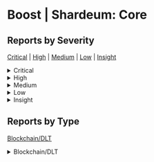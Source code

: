 
# Boost | Shardeum: Core

## Reports by Severity

[Critical](<README.md#critical>) | [High](<README.md#high>) | [Medium](<README.md#medium>) | [Low](<README.md#low>) | [Insight](<README.md#insight>)
<details>
<summary>Critical</summary>

* [32982 - [BC - Critical] Crashing all Validators  Vulnerability in eth_g...](./32982%20-%20%5BBC%20-%20Critical%5D%20Crashing%20all%20Validators%20%20Vulnerability%20in%20eth_g....md)
* [32993 - [BC - Critical] Crashing Validators by triggering an uncaught e...](./32993%20-%20%5BBC%20-%20Critical%5D%20Crashing%20Validators%20by%20triggering%20an%20uncaught%20e....md)
* [33086 - [BC - Critical] Complete shutdown of the transaction processing...](./33086%20-%20%5BBC%20-%20Critical%5D%20Complete%20shutdown%20of%20the%20transaction%20processing....md)
* [33151 - [BC - Critical] Front running initial account data distribution](./33151%20-%20%5BBC%20-%20Critical%5D%20Front%20running%20initial%20account%20data%20distribution.md)
* [33222 - [BC - Critical] An attacker can control which nodes can and can...](./33222%20-%20%5BBC%20-%20Critical%5D%20An%20attacker%20can%20control%20which%20nodes%20can%20and%20can....md)
* [33277 - [BC - Critical] Validators can be crashed via GET](./33277%20-%20%5BBC%20-%20Critical%5D%20Validators%20can%20be%20crashed%20via%20GET.md)
* [33278 - [BC - Critical] Improper input validation leads to DOS and tota...](./33278%20-%20%5BBC%20-%20Critical%5D%20Improper%20input%20validation%20leads%20to%20DOS%20and%20tota....md)
* [33424 - [BC - Critical] Improper input validation in safeJsonParse lead...](./33424%20-%20%5BBC%20-%20Critical%5D%20Improper%20input%20validation%20in%20safeJsonParse%20lead....md)
* [33428 - [BC - Critical] Validators can be crashed via pp](./33428%20-%20%5BBC%20-%20Critical%5D%20Validators%20can%20be%20crashed%20via%20pp.md)
* [33483 - [BC - Critical] shardeum validator bypass loop breaking increme...](./33483%20-%20%5BBC%20-%20Critical%5D%20shardeum%20validator%20bypass%20loop%20breaking%20increme....md)
* [33632 - [BC - Critical] Signature forgery on behalf of other nodes lead...](./33632%20-%20%5BBC%20-%20Critical%5D%20Signature%20forgery%20on%20behalf%20of%20other%20nodes%20lead....md)
* [33637 - [BC - Critical] In  get_tx_timestamp  a prototype pollution bri...](./33637%20-%20%5BBC%20-%20Critical%5D%20In%20%20get_tx_timestamp%20%20a%20prototype%20pollution%20bri....md)
* [33638 - [BC - Critical] In  remove_timestamp_cache  a prototype polluti...](./33638%20-%20%5BBC%20-%20Critical%5D%20In%20%20remove_timestamp_cache%20%20a%20prototype%20polluti....md)
* [33655 - [BC - Critical] Complete shutdown of the transaction processing...](./33655%20-%20%5BBC%20-%20Critical%5D%20Complete%20shutdown%20of%20the%20transaction%20processing....md)
* [33696 - [BC - Critical] Failure to validate golden ticket admin cert](./33696%20-%20%5BBC%20-%20Critical%5D%20Failure%20to%20validate%20golden%20ticket%20admin%20cert.md)
* [33745 - [BC - Critical] A math quirk in Javascript allows anyone to tak...](./33745%20-%20%5BBC%20-%20Critical%5D%20A%20math%20quirk%20in%20Javascript%20allows%20anyone%20to%20tak....md)
* [33750 - [BC - Critical] Abusing setCertTime Transactions to drain node ...](./33750%20-%20%5BBC%20-%20Critical%5D%20Abusing%20setCertTime%20Transactions%20to%20drain%20node%20....md)
* [33766 - [BC - Critical] Improper input validation in TransactionConsenu...](./33766%20-%20%5BBC%20-%20Critical%5D%20Improper%20input%20validation%20in%20TransactionConsenu....md)
* [33872 - [BC - Critical] Infinite loop in shardeum](./33872%20-%20%5BBC%20-%20Critical%5D%20Infinite%20loop%20in%20shardeum.md)
* [33922 - [BC - Critical] Steal Rewards and Take over Network by Faking A...](./33922%20-%20%5BBC%20-%20Critical%5D%20Steal%20Rewards%20and%20Take%20over%20Network%20by%20Faking%20A....md)
* [33925 - [BC - Critical] Improper input validation in fixDeserializedWra...](./33925%20-%20%5BBC%20-%20Critical%5D%20Improper%20input%20validation%20in%20fixDeserializedWra....md)
* [33941 - [BC - Critical] A missing check for the type of a variable allo...](./33941%20-%20%5BBC%20-%20Critical%5D%20A%20missing%20check%20for%20the%20type%20of%20a%20variable%20allo....md)
* [33946 - [BC - Critical] Lack of voter deduplication in sync_trie_hashes...](./33946%20-%20%5BBC%20-%20Critical%5D%20Lack%20of%20voter%20deduplication%20in%20sync_trie_hashes....md)
* [33963 - [BC - Critical] Crashing the network by filling timestamp cache...](./33963%20-%20%5BBC%20-%20Critical%5D%20Crashing%20the%20network%20by%20filling%20timestamp%20cache....md)
* [33972 - [BC - Critical] Inflating the votes of the hash for a malicious...](./33972%20-%20%5BBC%20-%20Critical%5D%20Inflating%20the%20votes%20of%20the%20hash%20for%20a%20malicious....md)
* [34012 - [BC - Critical] Improper input validation in repair_oos_account...](./34012%20-%20%5BBC%20-%20Critical%5D%20Improper%20input%20validation%20in%20repair_oos_account....md)
* [34019 - [BC - Critical] Lack of vote validation in sync_trie_hashes lea...](./34019%20-%20%5BBC%20-%20Critical%5D%20Lack%20of%20vote%20validation%20in%20sync_trie_hashes%20lea....md)
* [34020 - [BC - Critical] An alternative entry point with a separated but...](./34020%20-%20%5BBC%20-%20Critical%5D%20An%20alternative%20entry%20point%20with%20a%20separated%20but....md)
* [34053 - [BC - Critical] Malicious HTTP responses allow systemic applica...](./34053%20-%20%5BBC%20-%20Critical%5D%20Malicious%20HTTP%20responses%20allow%20systemic%20applica....md)
* [34093 - [BC - Critical] lib-net can be used to force oom reap of shardu...](./34093%20-%20%5BBC%20-%20Critical%5D%20lib-net%20can%20be%20used%20to%20force%20oom%20reap%20of%20shardu....md)
* [34201 - [BC - Critical] Prototype pollution vulnerability in remove_tim...](./34201%20-%20%5BBC%20-%20Critical%5D%20Prototype%20pollution%20vulnerability%20in%20remove_tim....md)
* [34252 - [BC - Critical] Bypass Certificate Signing Validation](./34252%20-%20%5BBC%20-%20Critical%5D%20Bypass%20Certificate%20Signing%20Validation.md)
* [34353 - [BC - Critical] Killing nodes by polluting tx timestamp cache o...](./34353%20-%20%5BBC%20-%20Critical%5D%20Killing%20nodes%20by%20polluting%20tx%20timestamp%20cache%20o....md)
* [34456 - [BC - Critical] Lack of consensus validation in repair_oos_acco...](./34456%20-%20%5BBC%20-%20Critical%5D%20Lack%20of%20consensus%20validation%20in%20repair_oos_acco....md)
* [34476 - [BC - Critical] remove_timestamp_cache prototype pollution lead...](./34476%20-%20%5BBC%20-%20Critical%5D%20remove_timestamp_cache%20prototype%20pollution%20lead....md)
* [34481 - [BC - Critical] Bypassing sender verification in gossip-final-s...](./34481%20-%20%5BBC%20-%20Critical%5D%20Bypassing%20sender%20verification%20in%20gossip-final-s....md)
* [34484 - [BC - Critical] Tricking legit node to signed maliciously contr...](./34484%20-%20%5BBC%20-%20Critical%5D%20Tricking%20legit%20node%20to%20signed%20maliciously%20contr....md)
* [34500 - [BC - Critical] Prototype pollution vulnerability in get_tx_tim...](./34500%20-%20%5BBC%20-%20Critical%5D%20Prototype%20pollution%20vulnerability%20in%20get_tx_tim....md)

</details>
<details>
<summary>High</summary>

* [33473 - [BC - High] Cross-chain replay attacks are possible due to ...](./33473%20-%20%5BBC%20-%20High%5D%20Cross-chain%20replay%20attacks%20are%20possible%20due%20to%20....md)
* [33576 - [BC - High] Lack of deduplication in joinarchiver requests ...](./33576%20-%20%5BBC%20-%20High%5D%20Lack%20of%20deduplication%20in%20joinarchiver%20requests%20....md)
* [33848 - [BC - High] For the first  cycles of the network a maliciou...](./33848%20-%20%5BBC%20-%20High%5D%20For%20the%20first%20%20cycles%20of%20the%20network%20a%20maliciou....md)
* [34349 - [BC - High] Archiver Join Limit Logic Error](./34349%20-%20%5BBC%20-%20High%5D%20Archiver%20Join%20Limit%20Logic%20Error.md)
* [34422 - [BC - High] Forcing the new POQo system to fail preventing ...](./34422%20-%20%5BBC%20-%20High%5D%20Forcing%20the%20new%20POQo%20system%20to%20fail%20preventing%20....md)

</details>
<details>
<summary>Medium</summary>

* [33044 - [BC - Medium] Preventing the network from loading by disconne...](./33044%20-%20%5BBC%20-%20Medium%5D%20Preventing%20the%20network%20from%20loading%20by%20disconne....md)
* [33254 - [BC - Medium] The signature used to Gossip an UnjoinRequest h...](./33254%20-%20%5BBC%20-%20Medium%5D%20The%20signature%20used%20to%20Gossip%20an%20UnjoinRequest%20h....md)

</details>
<details>
<summary>Low</summary>

* [32942 - [BC - Low] The ChainID and URL parameters that can modify ...](./32942%20-%20%5BBC%20-%20Low%5D%20The%20ChainID%20and%20URL%20parameters%20that%20can%20modify%20....md)

</details>
<details>
<summary>Insight</summary>

* [33395 - [BC - Insight] DoS attack on peer nodes through gossip-valid-j...](./33395%20-%20%5BBC%20-%20Insight%5D%20DoS%20attack%20on%20peer%20nodes%20through%20gossip-valid-j....md)
* [33520 - [BC - Insight] Inconsistent consensus issue for BlakeF precomp...](./33520%20-%20%5BBC%20-%20Insight%5D%20Inconsistent%20consensus%20issue%20for%20BlakeF%20precomp....md)
* [33735 - [BC - Insight] Network split due to the sync issue in PP modul...](./33735%20-%20%5BBC%20-%20Insight%5D%20Network%20split%20due%20to%20the%20sync%20issue%20in%20PP%20modul....md)
* [33813 - [BC - Insight] Double slashing of validators](./33813%20-%20%5BBC%20-%20Insight%5D%20Double%20slashing%20of%20validators.md)
* [34364 - [BC - Insight] pp deserialization denial of service issue](./34364%20-%20%5BBC%20-%20Insight%5D%20pp%20deserialization%20denial%20of%20service%20issue.md)
* [34489 - [BC - Insight] ActivetsValidateRecordTypes do not check all th...](./34489%20-%20%5BBC%20-%20Insight%5D%20ActivetsValidateRecordTypes%20do%20not%20check%20all%20th....md)

</details>

## Reports by Type

[Blockchain/DLT](<README.md#blockchain-dlt>)
<details>
<summary>Blockchain/DLT</summary>

* [32942 - [BC - Low] The ChainID and URL parameters that can modify ...](./32942%20-%20%5BBC%20-%20Low%5D%20The%20ChainID%20and%20URL%20parameters%20that%20can%20modify%20....md)
* [32982 - [BC - Critical] Crashing all Validators  Vulnerability in eth_g...](./32982%20-%20%5BBC%20-%20Critical%5D%20Crashing%20all%20Validators%20%20Vulnerability%20in%20eth_g....md)
* [32993 - [BC - Critical] Crashing Validators by triggering an uncaught e...](./32993%20-%20%5BBC%20-%20Critical%5D%20Crashing%20Validators%20by%20triggering%20an%20uncaught%20e....md)
* [33044 - [BC - Medium] Preventing the network from loading by disconne...](./33044%20-%20%5BBC%20-%20Medium%5D%20Preventing%20the%20network%20from%20loading%20by%20disconne....md)
* [33086 - [BC - Critical] Complete shutdown of the transaction processing...](./33086%20-%20%5BBC%20-%20Critical%5D%20Complete%20shutdown%20of%20the%20transaction%20processing....md)
* [33151 - [BC - Critical] Front running initial account data distribution](./33151%20-%20%5BBC%20-%20Critical%5D%20Front%20running%20initial%20account%20data%20distribution.md)
* [33222 - [BC - Critical] An attacker can control which nodes can and can...](./33222%20-%20%5BBC%20-%20Critical%5D%20An%20attacker%20can%20control%20which%20nodes%20can%20and%20can....md)
* [33254 - [BC - Medium] The signature used to Gossip an UnjoinRequest h...](./33254%20-%20%5BBC%20-%20Medium%5D%20The%20signature%20used%20to%20Gossip%20an%20UnjoinRequest%20h....md)
* [33277 - [BC - Critical] Validators can be crashed via GET](./33277%20-%20%5BBC%20-%20Critical%5D%20Validators%20can%20be%20crashed%20via%20GET.md)
* [33278 - [BC - Critical] Improper input validation leads to DOS and tota...](./33278%20-%20%5BBC%20-%20Critical%5D%20Improper%20input%20validation%20leads%20to%20DOS%20and%20tota....md)
* [33395 - [BC - Insight] DoS attack on peer nodes through gossip-valid-j...](./33395%20-%20%5BBC%20-%20Insight%5D%20DoS%20attack%20on%20peer%20nodes%20through%20gossip-valid-j....md)
* [33424 - [BC - Critical] Improper input validation in safeJsonParse lead...](./33424%20-%20%5BBC%20-%20Critical%5D%20Improper%20input%20validation%20in%20safeJsonParse%20lead....md)
* [33428 - [BC - Critical] Validators can be crashed via pp](./33428%20-%20%5BBC%20-%20Critical%5D%20Validators%20can%20be%20crashed%20via%20pp.md)
* [33473 - [BC - High] Cross-chain replay attacks are possible due to ...](./33473%20-%20%5BBC%20-%20High%5D%20Cross-chain%20replay%20attacks%20are%20possible%20due%20to%20....md)
* [33483 - [BC - Critical] shardeum validator bypass loop breaking increme...](./33483%20-%20%5BBC%20-%20Critical%5D%20shardeum%20validator%20bypass%20loop%20breaking%20increme....md)
* [33520 - [BC - Insight] Inconsistent consensus issue for BlakeF precomp...](./33520%20-%20%5BBC%20-%20Insight%5D%20Inconsistent%20consensus%20issue%20for%20BlakeF%20precomp....md)
* [33576 - [BC - High] Lack of deduplication in joinarchiver requests ...](./33576%20-%20%5BBC%20-%20High%5D%20Lack%20of%20deduplication%20in%20joinarchiver%20requests%20....md)
* [33632 - [BC - Critical] Signature forgery on behalf of other nodes lead...](./33632%20-%20%5BBC%20-%20Critical%5D%20Signature%20forgery%20on%20behalf%20of%20other%20nodes%20lead....md)
* [33637 - [BC - Critical] In  get_tx_timestamp  a prototype pollution bri...](./33637%20-%20%5BBC%20-%20Critical%5D%20In%20%20get_tx_timestamp%20%20a%20prototype%20pollution%20bri....md)
* [33638 - [BC - Critical] In  remove_timestamp_cache  a prototype polluti...](./33638%20-%20%5BBC%20-%20Critical%5D%20In%20%20remove_timestamp_cache%20%20a%20prototype%20polluti....md)
* [33655 - [BC - Critical] Complete shutdown of the transaction processing...](./33655%20-%20%5BBC%20-%20Critical%5D%20Complete%20shutdown%20of%20the%20transaction%20processing....md)
* [33696 - [BC - Critical] Failure to validate golden ticket admin cert](./33696%20-%20%5BBC%20-%20Critical%5D%20Failure%20to%20validate%20golden%20ticket%20admin%20cert.md)
* [33735 - [BC - Insight] Network split due to the sync issue in PP modul...](./33735%20-%20%5BBC%20-%20Insight%5D%20Network%20split%20due%20to%20the%20sync%20issue%20in%20PP%20modul....md)
* [33745 - [BC - Critical] A math quirk in Javascript allows anyone to tak...](./33745%20-%20%5BBC%20-%20Critical%5D%20A%20math%20quirk%20in%20Javascript%20allows%20anyone%20to%20tak....md)
* [33750 - [BC - Critical] Abusing setCertTime Transactions to drain node ...](./33750%20-%20%5BBC%20-%20Critical%5D%20Abusing%20setCertTime%20Transactions%20to%20drain%20node%20....md)
* [33766 - [BC - Critical] Improper input validation in TransactionConsenu...](./33766%20-%20%5BBC%20-%20Critical%5D%20Improper%20input%20validation%20in%20TransactionConsenu....md)
* [33813 - [BC - Insight] Double slashing of validators](./33813%20-%20%5BBC%20-%20Insight%5D%20Double%20slashing%20of%20validators.md)
* [33848 - [BC - High] For the first  cycles of the network a maliciou...](./33848%20-%20%5BBC%20-%20High%5D%20For%20the%20first%20%20cycles%20of%20the%20network%20a%20maliciou....md)
* [33872 - [BC - Critical] Infinite loop in shardeum](./33872%20-%20%5BBC%20-%20Critical%5D%20Infinite%20loop%20in%20shardeum.md)
* [33922 - [BC - Critical] Steal Rewards and Take over Network by Faking A...](./33922%20-%20%5BBC%20-%20Critical%5D%20Steal%20Rewards%20and%20Take%20over%20Network%20by%20Faking%20A....md)
* [33925 - [BC - Critical] Improper input validation in fixDeserializedWra...](./33925%20-%20%5BBC%20-%20Critical%5D%20Improper%20input%20validation%20in%20fixDeserializedWra....md)
* [33941 - [BC - Critical] A missing check for the type of a variable allo...](./33941%20-%20%5BBC%20-%20Critical%5D%20A%20missing%20check%20for%20the%20type%20of%20a%20variable%20allo....md)
* [33946 - [BC - Critical] Lack of voter deduplication in sync_trie_hashes...](./33946%20-%20%5BBC%20-%20Critical%5D%20Lack%20of%20voter%20deduplication%20in%20sync_trie_hashes....md)
* [33963 - [BC - Critical] Crashing the network by filling timestamp cache...](./33963%20-%20%5BBC%20-%20Critical%5D%20Crashing%20the%20network%20by%20filling%20timestamp%20cache....md)
* [33972 - [BC - Critical] Inflating the votes of the hash for a malicious...](./33972%20-%20%5BBC%20-%20Critical%5D%20Inflating%20the%20votes%20of%20the%20hash%20for%20a%20malicious....md)
* [34012 - [BC - Critical] Improper input validation in repair_oos_account...](./34012%20-%20%5BBC%20-%20Critical%5D%20Improper%20input%20validation%20in%20repair_oos_account....md)
* [34019 - [BC - Critical] Lack of vote validation in sync_trie_hashes lea...](./34019%20-%20%5BBC%20-%20Critical%5D%20Lack%20of%20vote%20validation%20in%20sync_trie_hashes%20lea....md)
* [34020 - [BC - Critical] An alternative entry point with a separated but...](./34020%20-%20%5BBC%20-%20Critical%5D%20An%20alternative%20entry%20point%20with%20a%20separated%20but....md)
* [34053 - [BC - Critical] Malicious HTTP responses allow systemic applica...](./34053%20-%20%5BBC%20-%20Critical%5D%20Malicious%20HTTP%20responses%20allow%20systemic%20applica....md)
* [34093 - [BC - Critical] lib-net can be used to force oom reap of shardu...](./34093%20-%20%5BBC%20-%20Critical%5D%20lib-net%20can%20be%20used%20to%20force%20oom%20reap%20of%20shardu....md)
* [34201 - [BC - Critical] Prototype pollution vulnerability in remove_tim...](./34201%20-%20%5BBC%20-%20Critical%5D%20Prototype%20pollution%20vulnerability%20in%20remove_tim....md)
* [34252 - [BC - Critical] Bypass Certificate Signing Validation](./34252%20-%20%5BBC%20-%20Critical%5D%20Bypass%20Certificate%20Signing%20Validation.md)
* [34349 - [BC - High] Archiver Join Limit Logic Error](./34349%20-%20%5BBC%20-%20High%5D%20Archiver%20Join%20Limit%20Logic%20Error.md)
* [34353 - [BC - Critical] Killing nodes by polluting tx timestamp cache o...](./34353%20-%20%5BBC%20-%20Critical%5D%20Killing%20nodes%20by%20polluting%20tx%20timestamp%20cache%20o....md)
* [34364 - [BC - Insight] pp deserialization denial of service issue](./34364%20-%20%5BBC%20-%20Insight%5D%20pp%20deserialization%20denial%20of%20service%20issue.md)
* [34422 - [BC - High] Forcing the new POQo system to fail preventing ...](./34422%20-%20%5BBC%20-%20High%5D%20Forcing%20the%20new%20POQo%20system%20to%20fail%20preventing%20....md)
* [34456 - [BC - Critical] Lack of consensus validation in repair_oos_acco...](./34456%20-%20%5BBC%20-%20Critical%5D%20Lack%20of%20consensus%20validation%20in%20repair_oos_acco....md)
* [34476 - [BC - Critical] remove_timestamp_cache prototype pollution lead...](./34476%20-%20%5BBC%20-%20Critical%5D%20remove_timestamp_cache%20prototype%20pollution%20lead....md)
* [34481 - [BC - Critical] Bypassing sender verification in gossip-final-s...](./34481%20-%20%5BBC%20-%20Critical%5D%20Bypassing%20sender%20verification%20in%20gossip-final-s....md)
* [34484 - [BC - Critical] Tricking legit node to signed maliciously contr...](./34484%20-%20%5BBC%20-%20Critical%5D%20Tricking%20legit%20node%20to%20signed%20maliciously%20contr....md)
* [34489 - [BC - Insight] ActivetsValidateRecordTypes do not check all th...](./34489%20-%20%5BBC%20-%20Insight%5D%20ActivetsValidateRecordTypes%20do%20not%20check%20all%20th....md)
* [34500 - [BC - Critical] Prototype pollution vulnerability in get_tx_tim...](./34500%20-%20%5BBC%20-%20Critical%5D%20Prototype%20pollution%20vulnerability%20in%20get_tx_tim....md)

</details>
